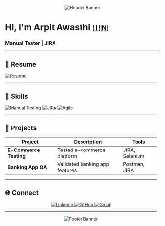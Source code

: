 <!DOCTYPE html>
<html lang="en">
<body>
  <div align="center">
    <img src="https://capsule-render.vercel.app/api?type=waving&color=gradient&height=100&section=header&text=Arpit%20Awasthi&fontSize=25&fontColor=ffffff&animation=twinkling" alt="Header Banner"/>
  </div>

  <div>
    <h1>Hi, I'm <span style="font-weight: bold;">Arpit Awasthi</span> 🇮🇳</h1>
    <h3>Manual Tester | JIRA</h3>
  </div>

  <hr>

  <h2>📄 Resume </h2>
  <div style="display: inline-block; margin-right: 10px;">
    <a href="https://drive.google.com/file/d/your-resume-link/view?usp=drive_link" target="_blank">
      <img src="https://img.shields.io/badge/Resume-blue?style=for-the-badge&logo=google-drive" alt="Resume" />
    </a>

  <hr>

  <h2>🚀 Skills</h2>
  <div class="tech-stack">
    <img src="https://img.shields.io/badge/Manual_Testing-%2300C4B4.svg?logo=checkmarx&logoColor=white&style=for-the-badge" alt="Manual Testing" />
    <img src="https://img.shields.io/badge/JIRA-%230052CC.svg?logo=jira&logoColor=white&style=for-the-badge" alt="JIRA" />
    <img src="https://img.shields.io/badge/Agile-%231ABC9C.svg?logo=agile&logoColor=white&style=for-the-badge" alt="Agile" />
  </div>

  <hr>

  <h2>🌟 Projects</h2>
  <table class="project-table">
    <thead>
      <tr>
        <th>Project</th>
        <th>Description</th>
        <th>Tools</th>
      </tr>
    </thead>
    <tbody>
      <tr>
        <td><strong>E-Commerce Testing</strong></td>
        <td>Tested e-commerce platform</td>
        <td>JIRA, Selenium</td>
      </tr>
      <tr>
        <td><strong>Banking App QA</strong></td>
        <td>Validated banking app features</td>
        <td>Postman, JIRA</td>
      </tr>
    </tbody>
  </table>

  <hr>

  <h2>🌐 Connect</h2>
  <div align="center">
    <a href="https://www.linkedin.com/in/arpit-awasthi-96968b253/" target="_blank">
      <img src="https://img.shields.io/badge/LinkedIn-blue?logo=linkedin&style=for-the-badge" alt="LinkedIn" />
    </a>
    <a href="https://github.com/arpit-1902" target="_blank">
      <img src="https://img.shields.io/badge/GitHub-black?logo=github&style=for-the-badge" alt="GitHub" />
    </a>
    <a href="mailto:awasthiarpit9555@gmail.com">
      <img src="https://img.shields.io/badge/Gmail-red?logo=gmail&style=for-the-badge" alt="Gmail" />
    </a>
  </div>

  <hr>

  <div align="center">
    <img src="https://capsule-render.vercel.app/api?type=waving&color=gradient&height=100&section=footer&animation=fadeIn&gradientColor=purpleToPink" alt="Footer Banner"/>
  </div>
</body>
</html>
